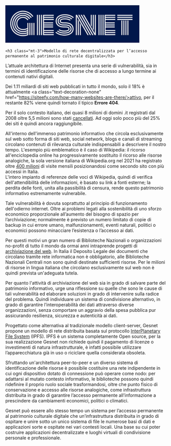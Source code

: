 <div class="row text-center">
    <div class="card border-0 justify-content-center my-4" style="background-color: transparent; width: 30em;">
        <img src="/docs/intro/img/logo.png" class="card-img-top mx-auto rounded" alt="..." style="width: 30em;">
    </div>
    
    <h3 class="mt-3">Modello di rete decentralizzata per l’accesso permanente al patrimonio culturale digitale</h3>
</div>
    
L’attuale architettura di Internet presenta una serie di vulnerabilità, sia in termini di identificazione delle risorse che di accesso a lungo termine ai contenuti nativi digitali. 


Dei 1.11 miliardi di siti web pubblicati in tutto il mondo, solo il 18% è attualmente <a class="text-decoration-none" href="https://siteefy.com/how-many-websites-are-there/>attivo</a>, per il restante 82% viene quindi tornato il tipico <b>Errore 404</b>. 


Per il solo contesto italiano, dei quasi 8 milioni di domini .it registrati dal 2008 oltre 5,5 milioni sono stati [cancellati](https://stats.nic.it/domain/delete). Ad oggi solo poco più del 25% dei siti è quindi ancora raggiungibile.


All'interno dell'immenso patrimonio informativo che circola esclusivamente sul web sotto forma di siti web, social network, blogs e canali di streaming circolano contenuti di rilevanza culturale indispensabili a descrivere il nostro tempo. 
L'esempio più emblematico è il caso di Wikipedia: il ricorso all'enciclopedia online ha progressivamente sostituito il ricorso alle risorse analogiche, la sola versione italiana di Wikipedia.org nel 2021 ha registrato oltre [400 milioni](https://web.archive.org/web/20210921111548/https://www.service-lab.com/classifica-dei-siti-web-piu-visitati-in-italia-2021-top-10/) di visite mensili posizionandosi come secondo sito con più accessi in Italia.  
L'intero impianto di referenze delle voci di Wikipedia, quindi di verifica dell'attendibilità delle informazioni, è basato su link a fonti esterne; la perdita delle fonti, unita alla passibilità di censura, rende questo patrimonio informativo estremamente vulnerabile.  


Tale vulnerabilità è dovuta soprattutto al principio di funzionamento dell'odierno internet.
Oltre ai problemi legati alla sostenibilità di uno sforzo economico proporzionale all’aumento del bisogno di spazio per l’archiviazione; normalmente è previsto un numero limitato di copie di backup in cui errore umano, malfunzionamenti, eventi naturali, politici o economici possono minacciare l’esistenza o l’accesso ai dati. 


Per questi motivi un gran numero di Biblioteche Nazionali o organizzazioni no-profit di tutto il mondo da ormai anni intraprende progetti di [archiviazione del web](https://en.wikipedia.org/wiki/List_of_Web_archiving_initiatives). In Italia il Deposito Legale dei documenti che circolano tramite rete informatica non è obbligatorio, alle Biblioteche Nazionali Centrali non sono quindi destinate sufficienti risorse.
Per le milioni di risorse in lingua italiana che circolano esclusivamente sul web non è quindi prevista un'adeguata tutela.


Per quanto l'attività di archiviazione del web sia in grado di salvare parte del patrimonio informativo, urge una riflessione su quelle che sono le cause di tali vulnerabilità ed elaborare soluzioni in grado di intervenire sulla radice del problema.
Quindi individuare un sistema di condivisione alternativo, in grado di garantire l’interoperabilità dei dati attraverso diverse organizzazioni, senza comportare un aggravio della spesa pubblica pur assicurando resilienza, sicurezza e autenticità ai dati.


Progettato come alternativa al tradizionale modello client-server, Gesnet propone un modello di rete distribuita basata sul protocollo [InterPlanetary File System](https://ipfs.tech/) (IPFS). 
IPFS è un sistema completamente Open source, per la sua realizzazione Gesnet non richiede quindi il pagamento di licenze o investimenti di natura infrastrutturale, è infatti possibile utilizzare l’apparecchiatura già in uso o riciclare quella considerata obsoleta. 


Sfruttando un'architettura peer-to-peer e un diverso sistema di identificazione delle risorse è possibile costituire una rete indipendente in cui ogni dispositivo dotato di connessione può operare come nodo: 
per adattarsi al mutato contesto informativo, le biblioteche possono quindi ridefinire il proprio ruolo sociale trasformandosi, oltre che punto fisico di conservazione e accesso alle risorse analogiche, come infrastruttura distribuita in grado di garantire l’accesso permanente all’informazione a prescindere da cambiamenti economici, politici o climatici. 


Gesnet può essere allo stesso tempo un sistema per l’accesso permanente al patrimonio culturale digitale che un’infrastruttura distribuita in grado di ospitare e unire sotto un unico sistema di file le numerose basi di dati e applicazioni sorte e ospitate nei vari contesti locali. Una base su cui poter costruire applicazioni decentralizzate e luoghi virtuali di condivisione personale e professionale. 
